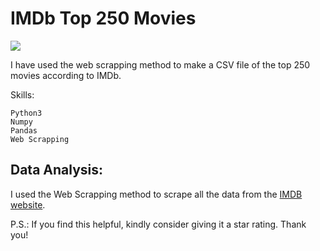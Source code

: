 # IMDb Top 250 Movies

<img src="https://i.redd.it/1jofyu3ugsiz.jpg">

I have used the web scrapping method to make a CSV file of the top 250 movies according to IMDb.

Skills:

    Python3
    Numpy
    Pandas
    Web Scrapping
    
## Data Analysis:

I used the Web Scrapping method to scrape all the data from the [IMDB website](https://www.imdb.com/chart/top/).

P.S.: If you find this helpful, kindly consider giving it a star rating. Thank you!
